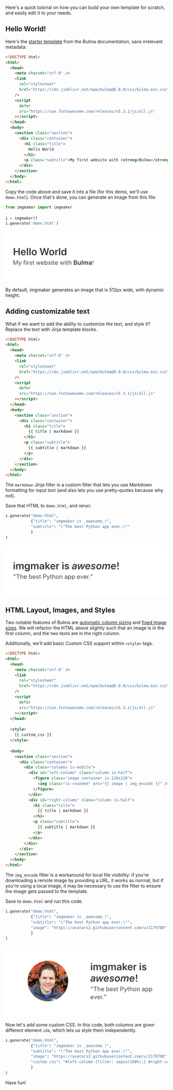 Here's a quick tutorial on how you can build your own template for scratch, and easily edit it to your needs.

## Hello World!

Here's the [starter template](https://bulma.io/documentation/overview/start/) from the Bulma documentation, sans irrelevant metadata:

```html
<!DOCTYPE html>
<html>
  <head>
    <meta charset="utf-8" />
    <link
      rel="stylesheet"
      href="https://cdn.jsdelivr.net/npm/bulma@0.8.0/css/bulma.min.css"
    />
    <script
      defer
      src="https://use.fontawesome.com/releases/v5.3.1/js/all.js"
    ></script>
  </head>
  <body>
    <section class="section">
      <div class="container">
        <h1 class="title">
          Hello World
        </h1>
        <p class="subtitle">My first website with <strong>Bulma</strong>!</p>
      </div>
    </section>
  </body>
</html>
```

Copy the code above and save it into a file (for this demo, we'll use `demo.html`). Once that's done, you can generate an image from this file:

```python
from imgmaker import imgmaker

i = imgmaker()
i.generate('demo.html')
```

![](img/template1.png)

By default, imgmaker generates an image that is 512px wide, with dynamic height.

## Adding customizable text

What if we want to add the ability to customize the text, and style it? Replace the text with Jinja template blocks.

```html
<!DOCTYPE html>
<html>
  <head>
    <meta charset="utf-8" />
    <link
      rel="stylesheet"
      href="https://cdn.jsdelivr.net/npm/bulma@0.8.0/css/bulma.min.css"
    />
    <script
      defer
      src="https://use.fontawesome.com/releases/v5.3.1/js/all.js"
    ></script>
  </head>
  <body>
    <section class="section">
      <div class="container">
        <h1 class="title">
          {{ title | markdown }}
        </h1>
        <p class="subtitle">
          {{ subtitle | markdown }}
        </p>
      </div>
    </section>
  </body>
</html>
```

The `markdown` Jinja filter is a custom filter that lets you use Markdown formatting for input text (and also lets you use pretty-quotes because why not).

Save that HTML to `demo.html`, and rerun:

```python
i.generate("demo.html",
           {"title": "imgmaker is _awesome_!",
           "subtitle": "\"The best Python app ever.\""
           }
)
```

![](img/template2.png)

## HTML Layout, Images, and Styles

Two notable features of Bulma are [automatic column sizing](http://bulma.io/documentation/columns/basics/) and [fixed image sizes](https://bulma.io/documentation/elements/image/). We will refactor the HTML above slightly such that an image is in the first column, and the two texts are in the right column.

Additionally, we'll add basic Custom CSS support within `<style>` tags.

```html
<!DOCTYPE html>
<html>
  <head>
    <meta charset="utf-8" />
    <link
      rel="stylesheet"
      href="https://cdn.jsdelivr.net/npm/bulma@0.8.0/css/bulma.min.css"
    />
    <script
      defer
      src="https://use.fontawesome.com/releases/v5.3.1/js/all.js"
    ></script>
  </head>

  <style>
    {{ custom_css }}
  </style>

  <body>
    <section class="section">
      <div class="container">
        <div class="columns is-mobile">
          <div id="left-column" class="column is-half">
            <figure class="image container is-128x128">
              <img class="is-rounded" src="{{ image | img_encode }}" />
            </figure>
          </div>
          <div id="right-column" class="column is-half">
            <h1 class="title">
              {{ title | markdown }}
            </h1>
            <p class="subtitle">
              {{ subtitle | markdown }}
            </p>
          </div>
        </div>
      </div>
    </section>
  </body>
</html>
```

The `img_encode` filter is a workaround for local file visibility: if you're downloading a remote image by providing a URL, it works as normal, but if you're using a local image, it may be necessary to use the filter to ensure the image gets passed to the template.

Save to `demo.html` and run this code.

```python
i.generate("demo.html",
           {"title": "imgmaker is _awesome_!",
           "subtitle": "\"The best Python app ever.\"",
           "image": "https://avatars2.githubusercontent.com/u/2179708"
           }
)
```

![](img/template3.png)

Now let's add some custom CSS. In this code, both columns are given different element `id`s, which lets us style them independently.

```python
i.generate("demo.html",
           {"title": "imgmaker is _awesome_!",
           "subtitle": "\"The best Python app ever.\"",
           "image": "https://avatars2.githubusercontent.com/u/2179708",
           "custom_css": "#left-column {filter: sepia(100%);} #right-column {transform: rotate(20deg);}"
           }
)
```

Have fun!
